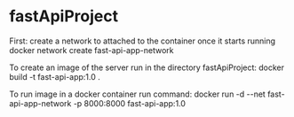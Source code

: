 # fastApiProject

First: create a network to attached to the container once it starts running
    docker network create fast-api-app-network

To create an image of the server run in the directory fastApiProject: 
            docker build -t fast-api-app:1.0 .

To run image in a docker container run command: 
            docker run -d --net fast-api-app-network -p 8000:8000 fast-api-app:1.0
